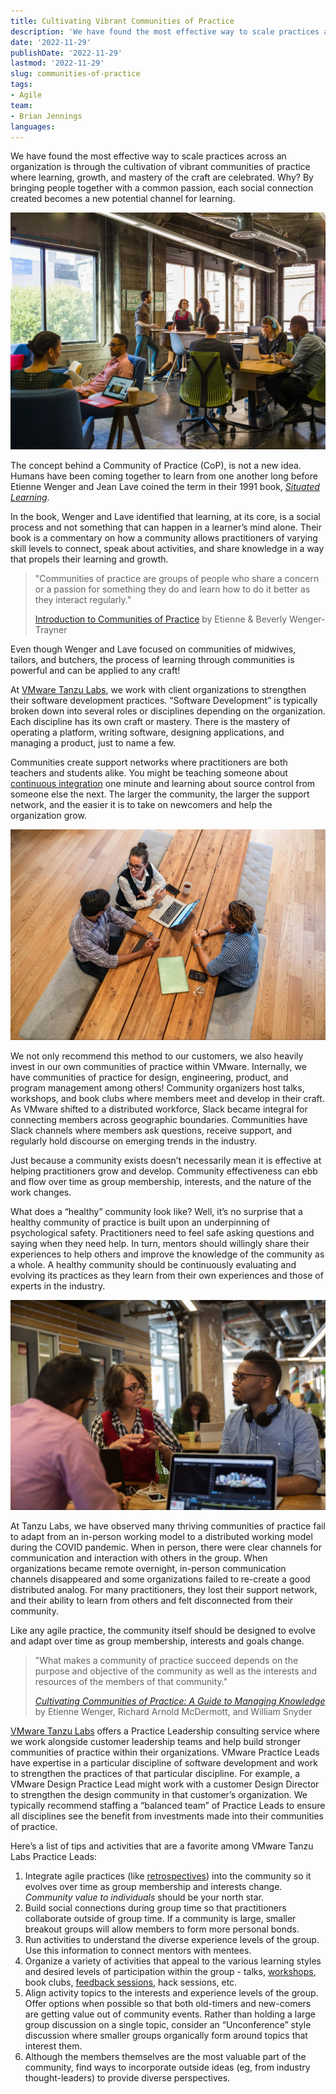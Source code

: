 ```yaml
---
title: Cultivating Vibrant Communities of Practice
description: 'We have found the most effective way to scale practices across an organization is through the cultivation of vibrant communities of practice where learning, growth, and mastery of the craft are celebrated.'
date: '2022-11-29'
publishDate: '2022-11-29'
lastmod: '2022-11-29'
slug: communities-of-practice
tags:
- Agile
team:
- Brian Jennings
languages:
---
```


We have found the most effective way to scale practices across an organization is through the cultivation of vibrant communities of practice where learning, growth, and mastery of the craft are celebrated. Why? By bringing people together with a common passion, each social connection created becomes a new potential channel for learning.

![Community gathering in an office](images/image1.jpg 'Community gathering in an office')

The concept behind a Community of Practice (CoP), is not a new idea. Humans have been coming together to learn from one another long before Etienne Wenger and Jean Lave coined the term in their 1991 book, [_Situated Learning_](https://books.google.com/books?id=CAVIOrW3vYAC).

In the book, Wenger and Lave identified that learning, at its core, is a social process and not something that can happen in a learner’s mind alone. Their book is a commentary on how a community allows practitioners of varying skill levels to connect, speak about activities, and share knowledge in a way that propels their learning and growth.


> "Communities of practice are groups of people who share a concern or a passion for something they do and learn how to do it better as they interact regularly."
> 
> [Introduction to Communities of Practice](https://wenger-trayner.com/introduction-to-communities-of-practice/) by Etienne & Beverly Wenger-Trayner



Even though Wenger and Lave focused on communities of midwives, tailors, and butchers, the process of learning through communities is powerful and can be applied to any craft!

At [VMware Tanzu Labs](https://tanzu.vmware.com/labs), we work with client organizations to strengthen their software development practices. “Software Development” is typically broken down into several roles or disciplines depending on the organization. Each discipline has its own craft or mastery. There is the mastery of operating a platform, writing software, designing applications, and managing a product, just to name a few.

Communities create support networks where practitioners are both teachers and students alike. You might be teaching someone about [continuous integration](https://tanzu.vmware.com/developer/guides/ci-cd-what-is/) one minute and learning about source control from someone else the next. The larger the community, the larger the support network, and the easier it is to take on newcomers and help the organization grow.

![A group at a table](images/image2.jpg 'A group at a table')

We not only recommend this method to our customers, we also heavily invest in our own communities of practice within VMware. Internally, we have communities of practice for design, engineering, product, and program management among others! Community organizers host talks, workshops, and book clubs where members meet and develop in their craft. As VMware shifted to a distributed workforce, Slack became integral for connecting members across geographic boundaries. Communities have Slack channels where members ask questions, receive support, and regularly hold discourse on emerging trends in the industry.

Just because a community exists doesn’t necessarily mean it is effective at helping practitioners grow and develop. Community effectiveness can ebb and flow over time as group membership, interests, and the nature of the work changes.

What does a “healthy” community look like? Well, it’s no surprise that a healthy community of practice is built upon an underpinning of psychological safety. Practitioners need to feel safe asking questions and saying when they need help. In turn, mentors should willingly share their experiences to help others and improve the knowledge of the community as a whole. A healthy community should be continuously evaluating and evolving its practices as they learn from their own experiences and those of experts in the industry.

![A group chatting](images/image3.jpg 'A group chatting')

At Tanzu Labs, we have observed many thriving communities of practice fail to adapt from an in-person working model to a distributed working model during the COVID pandemic. When in person, there were clear channels for communication and interaction with others in the group. When organizations became remote overnight, in-person communication channels disappeared and some organizations failed to re-create a good distributed analog. For many practitioners, they lost their support network, and their ability to learn from others and felt disconnected from their community.

Like any agile practice, the community itself should be designed to evolve and adapt over time as group membership, interests and goals change.

> "What makes a community of practice succeed depends on the purpose and objective of the community as well as the interests and resources of the members of that community."
> 
> [_Cultivating Communities of Practice: A Guide to Managing Knowledge_](https://books.google.com/books/about/Cultivating_Communities_of_Practice.html?id=m1xZuNq9RygC) by Etienne Wenger, Richard Arnold McDermott, and William Snyder

[VMware Tanzu Labs](https://tanzu.vmware.com/labs) offers a Practice Leadership consulting service where we work alongside customer leadership teams and help build stronger communities of practice within their organizations. VMware Practice Leads have expertise in a particular discipline of software development and work to strengthen the practices of that particular discipline. For example, a VMware Design Practice Lead might work with a customer Design Director to strengthen the design community in that customer’s organization. We typically recommend staffing a “balanced team” of Practice Leads to ensure all disciplines see the benefit from investments made into their communities of practice.

Here’s a list of tips and activities that are a favorite among VMware Tanzu Labs Practice Leads:

1. Integrate agile practices (like [retrospectives](https://tanzu.vmware.com/developer/practices/3-column-retro/)) into the community so it evolves over time as group membership and interests change. _Community value to individuals_ should be your north star.
2. Build social connections during group time so that practitioners collaborate outside of group time. If a community is large, smaller breakout groups will allow members to form more personal bonds.
3. Run activities to understand the diverse experience levels of the group. Use this information to connect mentors with mentees.
4. Organize a variety of activities that appeal to the various learning styles and desired levels of participation within the group - talks, [workshops](https://tanzu.vmware.com/developer/workshops/), book clubs, [feedback sessions](https://tanzu.vmware.com/developer/practices/design-critique/), hack sessions, etc.
5. Align activity topics to the interests and experience levels of the group. Offer options when possible so that both old-timers and new-comers are getting value out of community events. Rather than holding a large group discussion on a single topic, consider an “Unconference” style discussion where smaller groups organically form around topics that interest them.
6. Although the members themselves are the most valuable part of the community, find ways to incorporate outside ideas (eg, from industry thought-leaders) to provide diverse perspectives.
